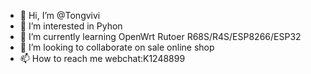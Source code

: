 - 👋 Hi, I’m @Tongvivi
- 👀 I’m interested in Pyhon
- 🌱 I’m currently learning OpenWrt Rutoer R68S/R4S/ESP8266/ESP32
- 💞️ I’m looking to collaborate on sale online shop
- 📫 How to reach me webchat:K1248899

<!---
Tongvivi/Tongvivi is a ✨ special ✨ repository because its `README.md` (this file) appears on your GitHub profile.
You can click the Preview link to take a look at your changes.
--->
